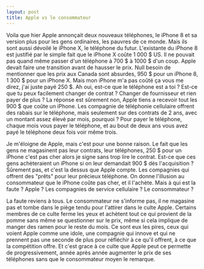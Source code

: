 ```yaml
---
layout: post
title: Apple vs le consommateur
---
```


Voila que hier Apple annonçait deux nouveaux téléphones, le iPhone 8 et sa version plus pour les gens ordinaires, les pauvres de ce monde. Mais ils sont aussi dévoilé le iPhone X, le téléphone du futur. L'existante du iPhone 8 est justifié par le simple fait que le iPhone X coûte 1 000 $ US. Il ne pouvait pas quand même passer d'un téléphone à 700 $ à 1000 $ d'un coup. Apple devait faire une transition avant de hausser le prix. Null besoin de mentionner que les prix aux Canada sont absurdes, 950 $ pour un iPhone 8, 1 300 $ pour un iPhone X. Mais mon iPhone m'a pas coûté ça vous me direz, j'ai juste payé 250 $. Ah oui, est-ce que le téléphone est a toi ? Est-ce que tu peux facilement changer de contrat ? Changer de fournisseur et rien payer de plus ? La réponse est sûrement non, Apple tiens a recevoir tout les 900 $ que coûte un iPhone. Les compagnie de téléphonie cellulaire offrent des rabais sur le téléphone, mais seulement sur des contrats de 2 ans, avec un montant assez élevé par mois, pourquoi ? Pour payer le téléphone, chaque mois vous payer le téléphone, et au bout de deux ans vous avez payé le téléphone deux fois voir même trois.

Je m'éloigne de Apple, mais c'est pour une bonne raison. Le fait que les gens ne magasinent pas leur contrats, leur téléphones, 250 $ pour un iPhone c'est pas cher alors je signe sans trop lire le contrat. Est-ce que ces gens achèteraient un iPhone si on leur demandait 900 $ dès l'acquisition ? Sûrement pas, et c'est la dessus que Apple compte. Les compagnies qui offrent des "prêts" pour leur précieux téléphone. On donne l'illusion au consommateur que le iPhone coûte pas cher, et il l'achète. Mais à qui est la faute ? Apple ? Les compagnies de service cellulaire ? Le consommateur ?

La faute reviens à tous. Le consommateur ne s'informe pas, il ne magasine pas et tombe dans le piège tendu pour l'attirer dans le culte Apple. Certains membres de ce culte ferme les yeux et achètent tout ce qui provient de la pomme sans même se questionner sur le prix, même si cela implique de manger des ramen pour le reste du mois. Ce sont eux les pires, ceux qui voient Apple comme une idole, une compagnie qui innove et qui ne prennent pas une seconde de plus pour réfléchir à ce qu'il offrent, à ce que la compétition offre. Et c'est grace à ce culte que Apple peut ce permette de progressivement, année après année augmenter le prix de ses téléphones sans que le consommateur moyen le remarque.
